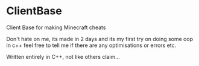# ClientBase
Client Base for making Minecraft cheats

Don't hate on me, its made in 2 days and its my first try on doing some oop in c++
feel free to tell me if there are any optimisations or errors etc.

Written entirely in C++, not like others claim...
